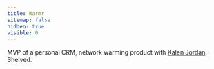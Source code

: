 ```yaml
---
title: Warmr
sitemap: false
hidden: true
visible: 0
---
```

MVP of a personal CRM, network warming product with [Kalen Jordan](https://twitter.com/kalenjordan). Shelved.
